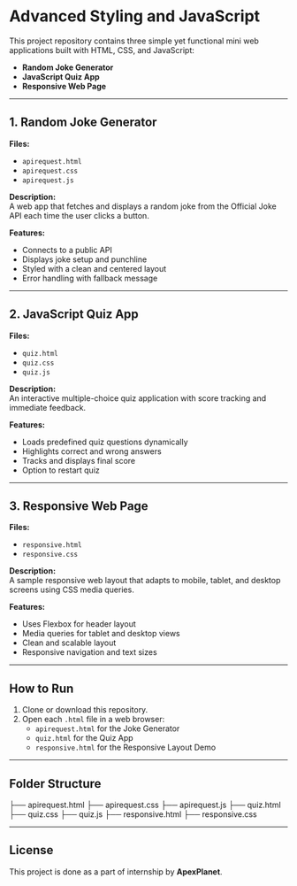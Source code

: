 # Advanced Styling and JavaScript

This project repository contains three simple yet functional mini web applications built with HTML, CSS, and JavaScript:

- **Random Joke Generator**
- **JavaScript Quiz App**
- **Responsive Web Page**

---

## 1. Random Joke Generator

**Files:**

- `apirequest.html`
- `apirequest.css`
- `apirequest.js`

**Description:**  
A web app that fetches and displays a random joke from the Official Joke API each time the user clicks a button.

**Features:**

- Connects to a public API  
- Displays joke setup and punchline  
- Styled with a clean and centered layout  
- Error handling with fallback message  

---

## 2. JavaScript Quiz App

**Files:**

- `quiz.html`
- `quiz.css`
- `quiz.js`

**Description:**  
An interactive multiple-choice quiz application with score tracking and immediate feedback.

**Features:**

- Loads predefined quiz questions dynamically  
- Highlights correct and wrong answers  
- Tracks and displays final score  
- Option to restart quiz  

---

## 3. Responsive Web Page

**Files:**

- `responsive.html`
- `responsive.css`

**Description:**  
A sample responsive web layout that adapts to mobile, tablet, and desktop screens using CSS media queries.

**Features:**

- Uses Flexbox for header layout  
- Media queries for tablet and desktop views  
- Clean and scalable layout  
- Responsive navigation and text sizes  

---

## How to Run

1. Clone or download this repository.
2. Open each `.html` file in a web browser:
   - `apirequest.html` for the Joke Generator  
   - `quiz.html` for the Quiz App  
   - `responsive.html` for the Responsive Layout Demo  

---

## Folder Structure
├── apirequest.html
├── apirequest.css
├── apirequest.js
├── quiz.html
├── quiz.css
├── quiz.js
├── responsive.html
├── responsive.css

---

## License

This project is done as a part of internship by **ApexPlanet**.

